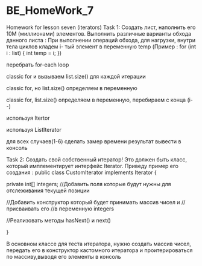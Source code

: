 # BE_HomeWork_7
Homework for lesson seven (iterators)
Task 1:
Создать лист, наполнить его 10М (миллионами) элементов.
Выполнить различные варианты обхода данного листа :
При выполнении операций обхода, для нагрузки, внутри тела циклов
кладем i- тый элемент в переменную temp
(Пример :
 for (int i : list) {
     int temp = i;
        })


перебрать for-each loop

classic for и вызываем list.size() для каждой итерации

classic for, но list.size() определяем в переменную

classic for, list.size() определяем в переменную, перебираем с конца (i--)

используя Itertor

используя ListIterator


для всех случаев(1-6) сделать замер времени
результат вывести в консоль


Task 2:
Создать свой собственный итератор! 
Это должен быть класс, который имплементирует интерфейс Iterator.
Приведу пример его создания :
public class CustomIterator implements Iterator {


private int[] integers;
//Добавить поля которые будут нужны для отслеживания текущей позиции

//Добавить конструктор который будет принимать массив чисел и //присваивать его 
 //в переменную integers


//Реализовать методы hasNext() и next()

}


В основном классе для теста итератора, нужно создать массив чисел,
передать его в конструктор кастомного итератора и проитерироваться по массиву,выводя
его элементы в консоль
